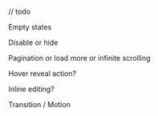 // todo 

Empty states

Disable or hide

Pagination or load more or infinite scrolling

Hover reveal action?

Inline editing?

Transition / Motion

